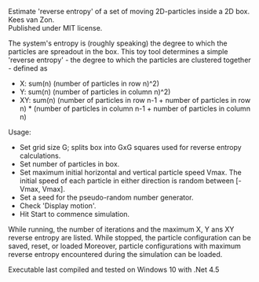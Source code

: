 Estimate 'reverse entropy' of a set of moving 2D-particles inside a 2D box.<br>
Kees van Zon.<br>
Published under MIT license.<br>

The system's entropy is (roughly speaking) the degree to which the particles are spreadout in the box.
This toy tool determines a simple 'reverse entropy' - the degree to which the particles are clustered together - defined as
* X: sum(n) (number of particles in row n)^2)
* Y: sum(n) (number of particles in column n)^2)
* XY: sum(n) (number of particles in row n-1 + number of particles in row n) * 
             (number of particles in column n-1 + number of particles in column n)

Usage:
* Set grid size G; splits box into GxG squares used for reverse entropy calculations.
* Set number of particles in box.
* Set maximum initial horizontal and vertical particle speed Vmax. The initial speed of each particle in either direction is random
between [-Vmax, Vmax].
* Set a seed for the pseudo-random number generator.
* Check 'Display motion'.
* Hit Start to commence simulation.

While running, the number of iterations and the maximum X, Y ans XY reverse entropy are listed.
While stopped, the particle configuration can be saved, reset, or loaded Moreover, particle configurations with maximum
reverse entropy encountered during the simulation can be loaded.

Executable last compiled and tested on Windows 10 with .Net 4.5